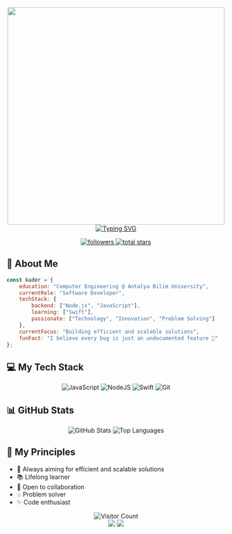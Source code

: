 <div align="center">
  <img src="https://lottie.host/0cfe1423-95f1-4f7d-ab3c-3108991019aa/zavCCFsLhS.lottie" href="https://lottie.host/0cfe1423-95f1-4f7d-ab3c-3108991019aa/zavCCFsLhS.lottie" width="500" alt=""/>
</div>

<div align="center">
 <a href="https://git.io/typing-svg">
    <img src="https://readme-typing-svg.demolab.com?font=Fira+Code&weight=600&size=28&pause=1000&color=36BCF7FF&center=true&vCenter=true&width=435&lines=Hi+there%2C+I'm+Kader+%F0%9F%91%8B;I'm+a+Software+Developer;Always+learning+new+things" alt="Typing SVG" />
</a>

</div>

<div align="center">
  <p>
    <a href="https://github.com/kaderkaaya?tab=followers">
      <img alt="followers" title="Follow me on Github" src="https://custom-icon-badges.demolab.com/github/followers/kaderkaaya?color=236ad3&labelColor=1155ba&style=for-the-badge&logo=person-add&label=Followers&logoColor=white"/>
    </a>
    <a href="https://github.com/kaderkaaya?tab=repositories&sort=stargazers">
      <img alt="total stars" title="Total stars on GitHub" src="https://custom-icon-badges.demolab.com/github/stars/kaderkaaya?color=55960c&style=for-the-badge&labelColor=488207&logo=star"/>
    </a>
  </p>
</div>

## 🚀 About Me

```javascript
const kader = {
    education: "Computer Engineering @ Antalya Bilim University",
    currentRole: "Software Developer",
    techStack: {
        backend: ["Node.js", "JavaScript"],
        learning: ["Swift"],
        passionate: ["Technology", "Innovation", "Problem Solving"]
    },
    currentFocus: "Building efficient and scalable solutions",
    funFact: "I believe every bug is just an undocumented feature 🐛"
};
```

## 💻 My Tech Stack
<div align="center">
  
  ![JavaScript](https://img.shields.io/badge/javascript-%23323330.svg?style=for-the-badge&logo=javascript&logoColor=%23F7DF1E)
  ![NodeJS](https://img.shields.io/badge/node.js-6DA55F?style=for-the-badge&logo=node.js&logoColor=white)
  ![Swift](https://img.shields.io/badge/swift-F54A2A?style=for-the-badge&logo=swift&logoColor=white)
  ![Git](https://img.shields.io/badge/git-%23F05033.svg?style=for-the-badge&logo=git&logoColor=white)
  
</div>

## 📊 GitHub Stats


<div align="center">
  <img src="https://github-readme-stats.vercel.app/api?username=kaderkaaya&show_icons=true&theme=tokyonight&hide_border=true" alt="GitHub Stats"/>
  <img src="https://github-readme-stats.vercel.app/api/top-langs/?username=kaderkaaya&layout=compact&theme=tokyonight&hide_border=true" alt="Top Languages"/>
</div>

## 🌟 My Principles

- 🎯 Always aiming for efficient and scalable solutions
- 📚 Lifelong learner
- 🤝 Open to collaboration
- 💡 Problem solver
- ✨ Code enthusiast

<div align="center">
  <img src="https://profile-counter.glitch.me/kaderkaaya/count.svg" alt="Visitor Count"/>
</div>

</div>
<div align="center">
<img src="https://user-images.githubusercontent.com/73097560/115834477-dbab4500-a447-11eb-908a-139a6edaec5c.gif">
<img src="https://raw.githubusercontent.com/Trilokia/Trilokia/379277808c61ef204768a61bbc5d25bc7798ccf1/bottom_header.svg">
</div>
